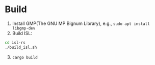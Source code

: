 # Build

1. Install GMP(The GNU MP Bignum Library), e.g., `sudo apt install libgmp-dev`
2. Build ISL:
```bash
cd isl-rs
./build_isl.sh
```
3. `cargo build`
